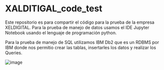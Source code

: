 # XALDITIGAL_code_test
Este repositorio es para compartir el código para la prueba de la empresa XELDIGITAL.
Para la prueba de manejo de datos usamos el IDE Jupyter Notebook usando el lenguaje de programación python.


Para la prueba de manejo de SQL utilizamos IBM Db2 que es un RDBMS por IBM donde nos permitio crear las tablas, insertarles los datos y realizar los Queries.

![image](https://user-images.githubusercontent.com/101696287/184435608-ac112c2e-a12d-47b7-bc9f-1818e4633070.png)

